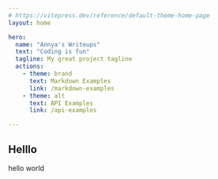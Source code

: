 ```yaml
---
# https://vitepress.dev/reference/default-theme-home-page
layout: home

hero:
  name: "Annya's Writeups"
  text: "Coding is fun"
  tagline: My great project tagline
  actions:
    - theme: brand
      text: Markdown Examples
      link: /markdown-examples
    - theme: alt
      text: API Examples
      link: /api-examples

---
```


## Helllo
hello world

